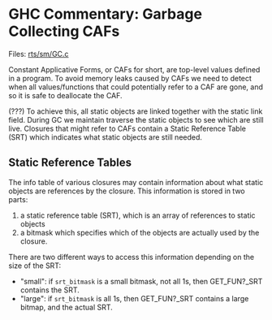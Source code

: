 # GHC Commentary: Garbage Collecting CAFs


Files: [rts/sm/GC.c](/trac/ghc/browser/ghc/rts/sm/GC.c)


Constant Applicative Forms, or CAFs for short, are top-level values defined in a program. 
To avoid memory leaks caused by CAFs we need to detect when all values/functions that could potentially refer to a CAF are gone, and so it is safe to deallocate the CAF.  


(???)
To achieve this, all static objects are linked together with the static link field.  During GC we maintain traverse the static objects to see which are still live.
Closures that might refer to CAFs contain a Static Reference Table (SRT) which indicates what
static objects are still needed.

## Static Reference Tables


The info table of various closures may contain information about what static objects are
references by the closure.  This information is stored in two parts:

1. a static reference table (SRT), which is an array of references to static objects
1. a bitmask which specifies which of the objects are actually used by the closure.


There are two different ways to access this information depending on the size of the SRT:

- "small": if `srt_bitmask` is a small bitmask, not all 1s, then GET_FUN?_SRT contains the SRT.
- "large": if `srt_bitmask` is all 1s, then GET_FUN?_SRT contains a large bitmap, and the actual SRT.
